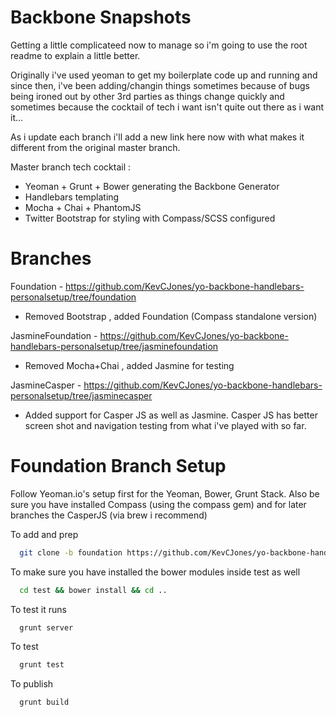 Backbone Snapshots
====================================

Getting a little complicateed now to manage so i'm going to use the root readme to explain a little better.

Originally i've used yeoman to get my boilerplate code up and running and since then, i've been adding/changin things
sometimes because of bugs being ironed out by other 3rd parties as things change quickly and sometimes because the
cocktail of tech i want isn't quite out there as i want it...

As i update each branch i'll add a new link here now with what makes it different from the original master branch.

Master branch tech cocktail :

- Yeoman + Grunt + Bower generating the Backbone Generator
- Handlebars templating
- Mocha + Chai + PhantomJS
- Twitter Bootstrap for styling with Compass/SCSS configured
 

Branches
========

Foundation - https://github.com/KevCJones/yo-backbone-handlebars-personalsetup/tree/foundation
- Removed Bootstrap , added Foundation (Compass standalone version)
 
JasmineFoundation - https://github.com/KevCJones/yo-backbone-handlebars-personalsetup/tree/jasminefoundation
- Removed Mocha+Chai , added Jasmine for testing

JasmineCasper - https://github.com/KevCJones/yo-backbone-handlebars-personalsetup/tree/jasminecasper
- Added support for Casper JS as well as Jasmine. Casper JS has better screen shot and navigation testing from what i've played with so far.



Foundation Branch Setup
========================

Follow Yeoman.io's setup first for the Yeoman, Bower, Grunt Stack. Also be sure you have installed Compass (using the compass gem) and for later branches the CasperJS (via brew i recommend)

To add and prep
```zsh  
  git clone -b foundation https://github.com/KevCJones/yo-backbone-handlebars-personalsetup.git './.' && npm install && bower install
```
To make sure you have installed the bower modules inside test as well

```zsh  
  cd test && bower install && cd ..
```
To test it runs
```zsh  
  grunt server
```
To test
```zsh  
  grunt test
```

To publish
```zsh  
  grunt build
```

